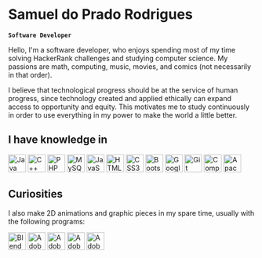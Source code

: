 # Samuel do Prado Rodrigues

**`Software Developer`**

Hello, I'm a software developer, who enjoys spending most of my time solving HackerRank challenges and studying computer science. My passions are math, computing, music, movies, and comics (not necessarily in that order).

I believe that technological progress should be at the service of human progress, since technology created and applied ethically can expand access to opportunity and equity. This motivates me to study continuously in order to use everything in my power to make the world a little better.

## I have knowledge in

<div>
  <img width="36px" src="https://cdn.jsdelivr.net/gh/devicons/devicon/icons/java/java-original.svg" title="Java">
  <img width="36px" src="https://cdn.jsdelivr.net/gh/devicons/devicon/icons/cplusplus/cplusplus-original.svg" title="C++">
  <img width="36px" src="https://cdn.jsdelivr.net/gh/devicons/devicon/icons/php/php-plain.svg" title="PHP">
  <img width="36px" src="https://cdn.jsdelivr.net/gh/devicons/devicon/icons/mysql/mysql-original.svg" title="MySQL">
  <img width="36px" src="https://cdn.jsdelivr.net/gh/devicons/devicon/icons/javascript/javascript-original.svg" title="JavaScript">
  <img width="36px" src="https://cdn.jsdelivr.net/gh/devicons/devicon/icons/html5/html5-original.svg" title="HTML5">
  <img width="36px" src="https://cdn.jsdelivr.net/gh/devicons/devicon/icons/css3/css3-original.svg" title="CSS3">
  <img width="36px" src="https://cdn.jsdelivr.net/gh/devicons/devicon/icons/bootstrap/bootstrap-original.svg" title="Bootstrap">
  <img width="36px" src="https://cdn.jsdelivr.net/gh/devicons/devicon/icons/googlecloud/googlecloud-original.svg" title="Google Cloud Platform">
  <img width="36px" src="https://cdn.jsdelivr.net/gh/devicons/devicon/icons/git/git-original.svg" title="Git" >
  <img width="36px" src="https://cdn.jsdelivr.net/gh/devicons/devicon/icons/composer/composer-original.svg" title="Composer">
  <img width="36px" src="https://cdn.jsdelivr.net/gh/devicons/devicon/icons/apache/apache-original.svg" title="Apache">
</div>

## Curiosities

I also make 2D animations and graphic pieces in my spare time, usually with the following programs:

<div>
  <img width="36px" src="https://cdn.jsdelivr.net/gh/devicons/devicon/icons/blender/blender-original.svg" title="Blender">
  <img width="36px" src="https://cdn.jsdelivr.net/gh/devicons/devicon/icons/illustrator/illustrator-plain.svg" title="Adobe Illustrator">
  <img width="36px" src="https://cdn.jsdelivr.net/gh/devicons/devicon/icons/photoshop/photoshop-plain.svg" title="Adobe Photoshop">
  <img width="36px" src="https://cdn.jsdelivr.net/gh/devicons/devicon/icons/aftereffects/aftereffects-original.svg" title="Adobe After Effects">  
  <img width="36px" src="https://cdn.jsdelivr.net/gh/devicons/devicon/icons/premierepro/premierepro-original.svg" title="Adobe Premiere Pro">
</div>
